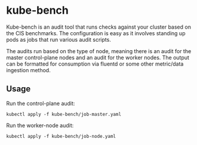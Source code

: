 # kube-bench

Kube-bench is an audit tool that runs checks against your cluster based on the CIS benchmarks. The configuration is easy as it involves standing up pods as jobs that run various audit scripts.

The audits run based on the type of node, meaning there is an audit for the master control-plane nodes and an audit for the worker nodes. The output can be formatted for consumption via fluentd or some other metric/data ingestion method.

## Usage

Run the control-plane audit:

`kubectl apply -f kube-bench/job-master.yaml`

Run the worker-node audit:

`kubectl apply -f kube-bench/job-node.yaml`